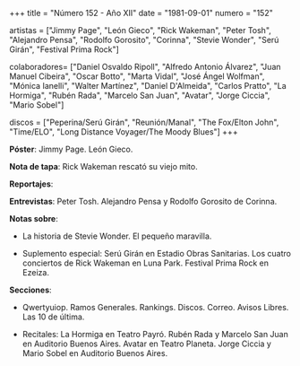 +++
title = "Número 152 - Año XII"
date = "1981-09-01"
numero = "152"

artistas = ["Jimmy Page", "León Gieco", "Rick Wakeman", "Peter Tosh", "Alejandro Pensa", "Rodolfo Gorosito", "Corinna", "Stevie Wonder", "Serú Girán", "Festival Prima Rock"]

colaboradores= ["Daniel Osvaldo Ripoll", "Alfredo Antonio Álvarez", "Juan Manuel Cibeira", "Oscar Botto", "Marta Vidal", "José Ángel Wolfman", "Mónica Ianelli", "Walter Martínez", "Daniel D'Almeida", "Carlos Pratto", "La Hormiga", "Rubén Rada", "Marcelo San Juan", "Avatar", "Jorge Ciccia", "Mario Sobel"]

discos = ["Peperina/Serú Girán", "Reunión/Manal", "The Fox/Elton John", "Time/ELO", "Long Distance Voyager/The Moody Blues"]
+++

**Póster**: Jimmy Page. León Gieco. 

**Nota de tapa**: Rick Wakeman rescató su viejo mito.

**Reportajes**: 

**Entrevistas**: Peter Tosh. Alejandro Pensa y Rodolfo Gorosito de Corinna.

**Notas sobre**:

- La historia de Stevie Wonder. El pequeño maravilla.

- Suplemento especial: Serú Girán en Estadio Obras Sanitarias. Los cuatro conciertos de Rick Wakeman en Luna Park. Festival Prima Rock en Ezeiza.


**Secciones**:

- Qwertyuiop. Ramos Generales. Rankings. Discos. Correo. Avisos Libres. Las 10 de última.

- Recitales: La Hormiga en Teatro Payró. Rubén Rada y Marcelo San Juan en Auditorio Buenos Aires. Avatar en Teatro Planeta. Jorge Ciccia y Mario Sobel en Auditorio Buenos Aires. 